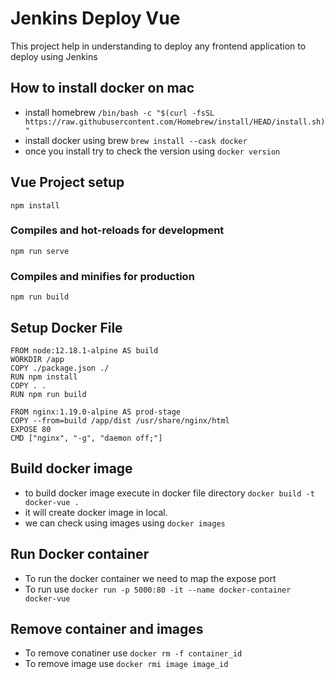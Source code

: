 # Jenkins Deploy Vue
This project help in understanding to deploy any frontend application to deploy using Jenkins


## How to install docker on mac
- install homebrew `/bin/bash -c "$(curl -fsSL https://raw.githubusercontent.com/Homebrew/install/HEAD/install.sh)"`
- install docker using brew `brew install --cask docker`
- once you install try to check the version using `docker version`


## Vue Project setup
```
npm install
```

### Compiles and hot-reloads for development
```
npm run serve
```

### Compiles and minifies for production
```
npm run build
```


## Setup Docker File
```
FROM node:12.18.1-alpine AS build
WORKDIR /app
COPY ./package.json ./
RUN npm install
COPY . .
RUN npm run build

FROM nginx:1.19.0-alpine AS prod-stage
COPY --from=build /app/dist /usr/share/nginx/html
EXPOSE 80
CMD ["nginx", "-g", "daemon off;"]
```

## Build docker image
- to build docker image execute in docker file directory `docker build -t docker-vue .`
- it will create docker image in local.
- we can check using images using `docker images`

## Run Docker container
- To run the docker container we need to map the expose port
- To run use `docker run -p 5000:80 -it --name docker-container docker-vue`

## Remove container and images
- To remove conatiner use `docker rm -f container_id`
- To remove image use `docker rmi image image_id`


